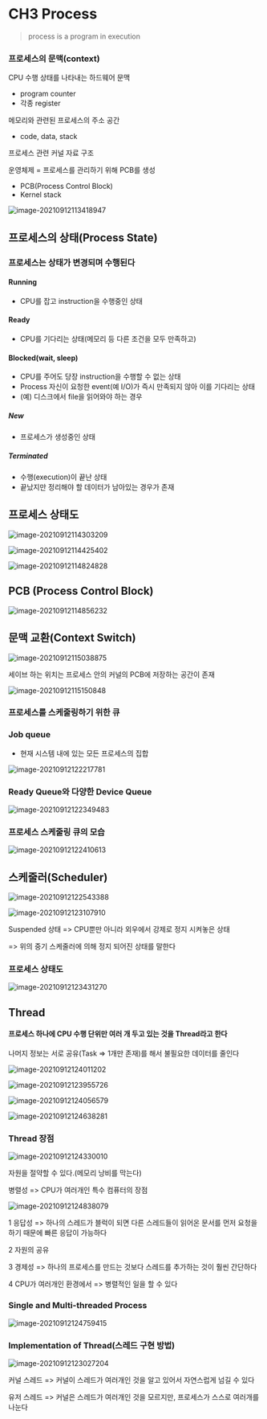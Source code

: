 # CH3 Process

> process is a program in execution

### 프로세스의 문맥(context)

CPU 수행 상태를 나타내는 하드웨어 문맥

- program counter
- 각종 register

메모리와 관련된 프로세스의 주소 공간

- code, data, stack

프로세스 관련 커널 자료 구조

운영체제 = 프로세스를 관리하기 위해 PCB를 생성

- PCB(Process Control Block)
- Kernel stack

![image-20210912113418947](photo/image-20210912113418947.png)



## 프로세스의 상태(Process State)

### 프로세스는 상태가 변경되며 수행된다

#### Running

- CPU를 잡고 instruction을 수행중인 상태

#### Ready

- CPU를 기다리는 상태(메모리 등 다른 조건을 모두 만족하고)

#### Blocked(wait, sleep)

- CPU를 주어도 당장 instruction을 수행할 수 없는 상태
- Process 자신이 요청한 event(예 I/O)가 즉시 만족되지 않아 이를 기다리는 상태
-  (예) 디스크에서 file을 읽어와야 하는 경우



##### New

- 프로세스가 생성중인 상태

##### Terminated

- 수행(execution)이 끝난 상태
- 끝났지만 정리해야 할 데이터가 남아있는 경우가 존재

## 프로세스 상태도

![image-20210912114303209](photo/image-20210912114303209.png)

![image-20210912114425402](photo/image-20210912114425402.png)

![image-20210912114824828](photo/image-20210912114824828.png)



## PCB (Process Control Block)

![image-20210912114856232](photo/image-20210912114856232.png)



## 문맥 교환(Context Switch)

![image-20210912115038875](photo/image-20210912115038875.png)

세이브 하는 위치는 프로세스 안의 커널의 PCB에 저장하는 공간이 존재

![image-20210912115150848](photo/image-20210912115150848.png)



### 프로세스를 스케줄링하기 위한 큐

### Job queue

- 현재 시스템 내에 있는 모든 프로세스의 집합

![image-20210912122217781](photo/image-20210912122217781.png)



### Ready Queue와 다양한 Device Queue

![image-20210912122349483](photo/image-20210912122349483.png)



### 프로세스 스케줄링 큐의 모습

![image-20210912122410613](photo/image-20210912122410613.png)



## 스케줄러(Scheduler)

![image-20210912122543388](photo/image-20210912122543388.png)

![image-20210912123107910](photo/image-20210912123107910.png)

Suspended 상태 => CPU뿐만 아니라 외우에서 강제로 정지 시켜놓은 상태

=> 위의 중기 스케줄러에 의해 정지 되어진 상태를 말한다



### 프로세스 상태도

![image-20210912123431270](photo/image-20210912123431270.png)



## Thread

#### 프로세스 하나에 CPU 수행 단위만 여러 개 두고 있는 것을 Thread라고 한다

나머지 정보는 서로 공유(Task => 1개만 존재)를 해서 불필요한 데이터를 줄인다

![image-20210912124011202](photo/image-20210912124011202.png)

![image-20210912123955726](photo/image-20210912123955726.png)

![image-20210912124056579](photo/image-20210912124056579.png)

![image-20210912124638281](photo/image-20210912124638281.png)

### Thread 장점

![image-20210912124330010](photo/image-20210912124330010.png)

자원을 절약할 수 있다.(메모리 낭비를 막는다)

병렬성 => CPU가 여러개인 특수 컴퓨터의 장점

![image-20210912124838079](photo/image-20210912124838079.png)

1 응답성 => 하나의 스레드가 블럭이 되면 다른 스레드들이 읽어온 문서를 먼저 요청을 하기 때문에 빠른 응답이 가능하다

2 자원의 공유

3 경제성 => 하나의 프로세스를 만드는 것보다 스레드를 추가하는 것이 훨씬 간단하다

4 CPU가 여러개인 환경에서 => 병렬적인 일을 할 수 있다



### Single and Multi-threaded Process

![image-20210912124759415](photo/image-20210912124759415.png)



### Implementation of Thread(스레드 구현 방법)

![image-20210912123027204](photo/image-20210912123027204.png)

커널 스레드 => 커널이 스레드가 여러개인 것을 알고 있어서 자연스럽게 넘길 수 있다

유저 스레드 => 커널은 스레드가 여러개인 것을 모르지만, 프로세스가 스스로 여러개를 나눈다

